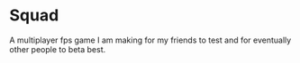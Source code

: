 # Squad
A multiplayer fps game I am making for my friends to test and for eventually other people to beta best.
